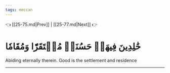 ```yaml
---
tags: meccan
---
```


👈 [[25-75.md|Prev]] | [[25-77.md|Next]] 👉

# خَٰلِدِينَ فِيهَاۚ حَسُنَتۡ مُسۡتَقَرّٗا وَمُقَامٗا

Abiding eternally therein. Good is the settlement and residence

---

